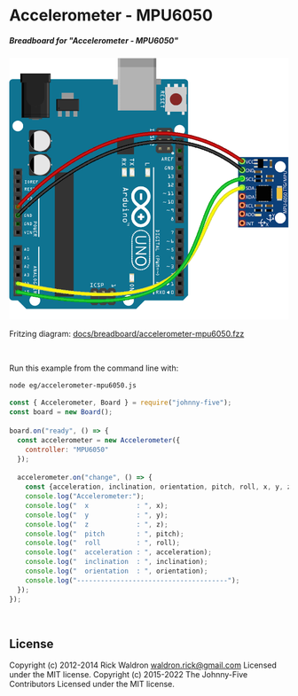 <!--remove-start-->

# Accelerometer - MPU6050

<!--remove-end-->






##### Breadboard for "Accelerometer - MPU6050"



![docs/breadboard/accelerometer-mpu6050.png](breadboard/accelerometer-mpu6050.png)<br>

Fritzing diagram: [docs/breadboard/accelerometer-mpu6050.fzz](breadboard/accelerometer-mpu6050.fzz)

&nbsp;




Run this example from the command line with:
```bash
node eg/accelerometer-mpu6050.js
```


```javascript
const { Accelerometer, Board } = require("johnny-five");
const board = new Board();

board.on("ready", () => {
  const accelerometer = new Accelerometer({
    controller: "MPU6050"
  });

  accelerometer.on("change", () => {
    const {acceleration, inclination, orientation, pitch, roll, x, y, z} = accelerometer;
    console.log("Accelerometer:");
    console.log("  x            : ", x);
    console.log("  y            : ", y);
    console.log("  z            : ", z);
    console.log("  pitch        : ", pitch);
    console.log("  roll         : ", roll);
    console.log("  acceleration : ", acceleration);
    console.log("  inclination  : ", inclination);
    console.log("  orientation  : ", orientation);
    console.log("--------------------------------------");
  });
});

```








&nbsp;

<!--remove-start-->

## License
Copyright (c) 2012-2014 Rick Waldron <waldron.rick@gmail.com>
Licensed under the MIT license.
Copyright (c) 2015-2022 The Johnny-Five Contributors
Licensed under the MIT license.

<!--remove-end-->
